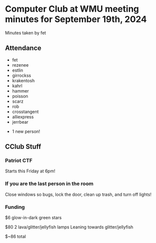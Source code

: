 # Computer Club at WMU meeting minutes for September 19th, 2024
Minutes taken by fet



## Attendance
* fet
* rezenee
* estlin
* girrockss
* krakentosh
* kahrl
* hammer
* poisson
* scarz
* rob
* crosstangent
* alliexpress
* jerrbear

+ 1 new person!


## CClub Stuff 

### Patriot CTF
Starts this Friday at 6pm!

### If you are the last person in the room
Close windows so bugs, lock the door, clean up trash, and turn off lights!


### Funding
$6 glow-in-dark green stars

$80 2 lava/glitter/jellyfish lamps
Leaning towards glitter/jellyfish

$~86 total

